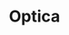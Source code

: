 ---
title: "Optica"
url: /ciudad-autonoma-de-buenos-aires/optica-avenida-general-las-heras-2/
shop: Optiker
---